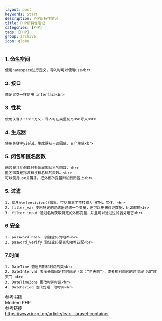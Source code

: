 ```yaml
---
layout: post
keywords: Start
description: PHP新特性笔记
title: PHP新特性笔记
categories: [PHP]
tags: [PHP]
group: archive
icon: globe
---
```




### 1. 命名空间
    使用namespace进行定义，导入时可以使用use<br>

### 2. 接口
    像定义类一样使用 interface<br>

### 3. 性状
    使用关键字trait定义，导入时在类里使用use导入<br>

### 4. 生成器
    使用关键字yield。生成器从不返回值，只产生值<br>

### 5. 闭包和匿名函数
    闭包是指在创建时封装周围状态的函数。<br>
    匿名函数是指没有没有名称的函数。<br>
    可以使用use关键字，把外部的变量附加到闭包上<br>

### 5. 过滤
    1. 使用htmlentities()函数。可以把把字符转换为 HTML 实体。<br>
    2. filter_var 使用特定的过滤器过滤一个变量，还可以用来验证数据，比如邮箱<br>
    3. filter_input 通过名称获取特定的外部变量，并且可以通过过滤器处理它<br>

### 6.安全
    1. password_hash  创建密码的哈希<br>
    2. pasword_verify 验证密码是否和哈希匹配<br>

### 7.时间
    1. DateTime 管理日期和时间的类<br>
    2. DateInterval 表示长度固定的时间段（如：“两天前”），或者相对而言的时间段（如“昨天”）<br>
    3. DateTimeZone 更改时间时区<br>
    4. DatePeriod 迭代处理一段时间<br>


参考书籍<br>
    Modern PHP<br>
参考链接<br>
    https://www.insp.top/article/learn-laravel-container<br>